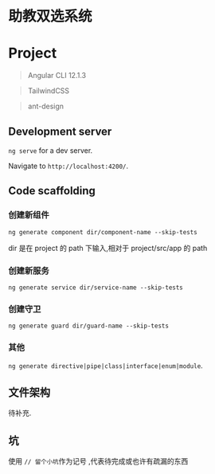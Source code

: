 # 助教双选系统

# Project

> Angular CLI 12.1.3

> TailwindCSS

> ant-design

## Development server

`ng serve` for a dev server.

Navigate to `http://localhost:4200/`.

## Code scaffolding

### 创建新组件

`ng generate component dir/component-name --skip-tests`

dir 是在 project 的 path 下输入,相对于 project/src/app 的 path

### 创建新服务

`ng generate service dir/service-name --skip-tests`

### 创建守卫

`ng generate guard dir/guard-name --skip-tests`

### 其他

`ng generate directive|pipe|class|interface|enum|module`.

## 文件架构

待补充.

## 坑

使用 `// 留个小坑`作为记号 ,代表待完成或也许有疏漏的东西
